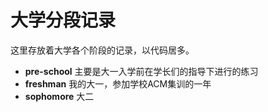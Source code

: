 # 大学分段记录

这里存放着大学各个阶段的记录，以代码居多。

- **pre-school** 主要是大一入学前在学长们的指导下进行的练习
- **freshman** 我的大一，参加学校ACM集训的一年
- **sophomore** 大二
